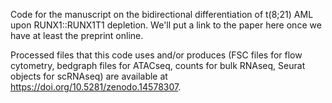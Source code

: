 Code for the manuscript on the bidirectional differentiation of t(8;21) AML upon RUNX1::RUNX1T1 depletion. We'll put a link to the paper here once we have at least the preprint online.

Processed files that this code uses and/or produces (FSC files for flow cytometry, bedgraph files for ATACseq, counts for bulk RNAseq, Seurat objects for scRNAseq) are available at https://doi.org/10.5281/zenodo.14578307.
